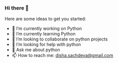 ### Hi there 👋




Here are some ideas to get you started:

- 🔭 I’m currently working on Python
- 🌱 I’m currently learning Python
- 👯 I’m looking to collaborate on python projects
- 🤔 I’m looking for help with python
- 💬 Ask me about python
- 📫 How to reach me: disha.sachdeva@gmail.com



